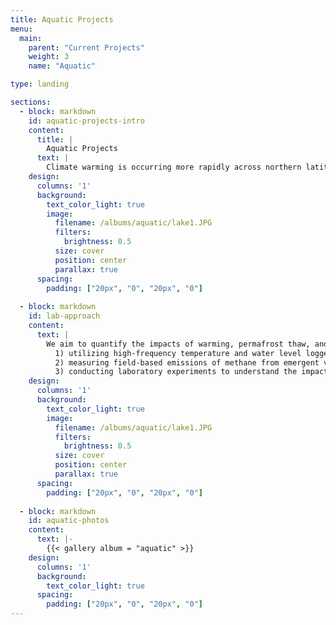 ```yaml
---
title: Aquatic Projects
menu:
  main:
    parent: "Current Projects"
    weight: 3
    name: "Aquatic"

type: landing

sections:
  - block: markdown
    id: aquatic-projects-intro
    content:
      title: |
        Aquatic Projects
      text: |
        Climate warming is occurring more rapidly across northern latitudes than anywhere else on the planet, with potentially important consequences for aquatic ecosystem function and humans that rely on these waterways. For example, lakes and waterfronts support food webs and biodiversity, regulate the climate through carbon storage and emissions , control water flow and quality, and maintain the health of the oceans through carbon and nutrient capture and transport.
    design:
      columns: '1'
      background:
        text_color_light: true
        image:
          filename: /albums/aquatic/lake1.JPG
          filters: 
            brightness: 0.5
          size: cover
          position: center
          parallax: true
      spacing:
        padding: ["20px", "0", "20px", "0"]  
        
  - block: markdown
    id: lab-approach
    content:
      text: |
        We aim to quantify the impacts of warming, permafrost thaw, and wildfire on water quality, carbon emission and storage, and nutrient cycling using a variety of tools. Examples of our research approaches include:
          1) utilizing high-frequency temperature and water level loggers to assess the factors controlling lake warming and water level drops in northern British Columbia; 
          2) measuring field-based emissions of methane from emergent vegetation in boreal lakes using portable infrared greenhouse gas analyzers; 
          3) conducting laboratory experiments to understand the impact of sediment warming on microbial community composition and potential methane production. 
    design:
      columns: '1'
      background:
        text_color_light: true
        image:
          filename: /albums/aquatic/lake1.JPG
          filters: 
            brightness: 0.5
          size: cover
          position: center
          parallax: true
      spacing:
        padding: ["20px", "0", "20px", "0"]  
        
  - block: markdown
    id: aquatic-photos
    content:
      text: |-
        {{< gallery album = "aquatic" >}}
    design:
      columns: '1'
      background:
        text_color_light: true
      spacing:
        padding: ["20px", "0", "20px", "0"]  
---
```

